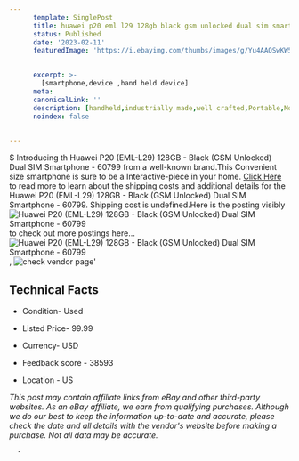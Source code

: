 ```yaml
---
      template: SinglePost
      title: huawei p20 eml l29 128gb black gsm unlocked dual sim smartphone 60799
      status: Published
      date: '2023-02-11'
      featuredImage: 'https://i.ebayimg.com/thumbs/images/g/Yu4AAOSwKW5jEghi/s-l225.jpg'
       

      excerpt: >-
        [smartphone,device ,hand held device]
      meta:
      canonicalLink: ''
      description: [handheld,industrially made,well crafted,Portable,Mobile,Compact,Convenient,Lightweight,Maneuverable,Man-portable,Miniature,Carriable,Hand-held,Light,Holdable,Transportable,Mobile device,Pocket-sized,On-the-go,Wireless,Cordless,Compact size,Convenient size, smartphone,device ,hand held device]
      noindex: false
      

---
```

$
      Introducing th Huawei P20 (EML-L29) 128GB - Black (GSM Unlocked) Dual SIM Smartphone - 60799 from a well-known brand.This Convenient size smartphone is sure to be a Interactive-piece in your home. [Click Here](https://www.ebay.com/itm/134426288253?hash=item1f4c6e607d%3Ag%3AYu4AAOSwKW5jEghi&amdata=enc%3AAQAHAAAA4KE66xIpZ6QVHEoKHvdD8o7EHR%2BRDeSeFsbNIYRto6vW8xxkC913Z7d9nXe7ZxNyZED%2F39CnYmPrvHNZ7Db%2BtuHdLFZuDpT%2F0duLrs0EDC4XuXgmAB0xclA8900tdOlQOdc6e0YyC%2Fr7VpCHjgAzQaDXB5upHnB1SuhsMdVPo3uvc%2FcLwVaFERwrX9Nl%2BXAyVfcgKMTt1%2FoTixMMiIuJIVhGPuWI8byNPIARvmKHRllPuuetfo0lnd4tD01kjqXI4NV7s2hOVt%2Ffk2CaSI2utk13HEc5TT51o0HPp%2Bzj6KuG&mkevt=1&mkcid=1&mkrid=711-53200-19255-0&campid=%253CePNCampaignId%253E&customid=%253CreferenceId%253E&toolid=10049) to read more to learn about the shipping costs and additional details for the Huawei P20 (EML-L29) 128GB - Black (GSM Unlocked) Dual SIM Smartphone - 60799. Shipping cost is undefined.Here is the posting visibly ![Huawei P20 (EML-L29) 128GB - Black (GSM Unlocked) Dual SIM Smartphone - 60799](https://i.ebayimg.com/thumbs/images/g/Yu4AAOSwKW5jEghi/s-l225.jpg) to check out more postings here... ![Huawei P20 (EML-L29) 128GB - Black (GSM Unlocked) Dual SIM Smartphone - 60799](https://i.ebayimg.com/images/g/Yu4AAOSwKW5jEghi/s-l1600.jpg), ![check vendor page](https://origin-galleryplus.ebayimg.com/ws/web/134426288253_2_0_1/225x225.jpg,https://origin-galleryplus.ebayimg.com/ws/web/134426288253_3_0_1/225x225.jpg,https://origin-galleryplus.ebayimg.com/ws/web/134426288253_4_0_1/225x225.jpg,https://origin-galleryplus.ebayimg.com/ws/web/134426288253_5_0_1/225x225.jpg,https://origin-galleryplus.ebayimg.com/ws/web/134426288253_6_0_1/225x225.jpg,https://origin-galleryplus.ebayimg.com/ws/web/134426288253_7_0_1/225x225.jpg)'

      

 ## Technical Facts 



     
      

 - Condition- Used 


      

 - Listed Price- 99.99 


      

 - Currency- USD 


      

 - Feedback score - 38593 


      

 - Location - US 


      
      

 *_This post may contain affiliate links from eBay and other third-party websites. As an eBay affiliate, we earn from qualifying purchases. Although we do our best to keep the information up-to-date and accurate, please check the date and all details with the vendor's website before making a purchase. Not all data may be accurate._*




      -
